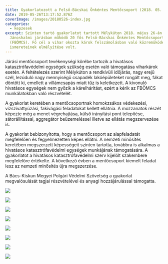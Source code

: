 ```yaml
---
title: Gyakorlatozott a Felső-Bácskai Önkéntes Mentőcsoport (2018. 05. 26.)
date: 2019-05-26T13:17:52.876Z
coverImage: /images/20180526-index.jpg
categories:
  - kepzesek
excerpt: Szinten tartó gyakorlatot tartott Mélykúton 2018. május 26-án a
  Jánoshalmi járásban működő 20 fős Felső-Bácskai Önkéntes Mentőcsoport
  (FBÖMCS). Fő cél a vihar okozta károk felszámolásban való közreműködés
  ismereteinek elmélyítése volt.
---
```

Járási mentőcsoport tevékenységi körébe tartozik a hivatásos katasztrófavédelmi egységek szükség esetén való támogatása viharkárok esetén. A feltételezés szerint Mélykúton a rendkívüli időjárás, nagy erejű szél, lezúduló nagy mennyiségű csapadék lakóépületeket rongált meg, fákat döntött ki, emellett a villámcsapás miatt tűz is keletkezett. A kivonuló hivatásos egységek nem győzik a kárelhárítást, ezért a kérik az FBÖMCS munkálatokban való részvételét.

A gyakorlat keretében a mentőcsoportnak homokzsákos védekezési, vízszivattyúzási, fakivágási feladatokat kellett ellátnia. A mozzanatok részét képezte még a menet végrehajtása, külső irányítási pont telepítése, sátorállítással, aggregátor beüzemeléssel illetve az ellátás megszervezése is.

A gyakorlat bebizonyította, hogy a mentőcsoport az alapfeladatát megfelelően és fegyelmezetten képes ellátni. A nemzeti minősítés keretében megszerzett képességeit szinten tartotta, továbbra is alkalmas a hivatásos katasztrófavédelmi egységek munkájának támogatására. A gyakorlatot a hivatásos katasztrófavédelmi szerv kijelölt szakembere megfelelőre értékelte. A következő évben a mentőcsoport kiemelt feladat lesz az nemzeti minősítés újra megszerzése.

A Bács-Kiskun Megyei Polgári Védelmi Szövetség a gyakorlat megvalósulását tagjai részvételével és anyagi hozzájárulással támogatta.

![](/images/20180526-1.jpg)

![](/images/20180526-2.jpg)

![](/images/20180526-3.jpg)

![](/images/20180526-4.jpg)

![](/images/20180526-5.jpg)

![](/images/20180526-6.jpg)

![](/images/20180526-7.jpg)

![](/images/20180526-8.jpg)